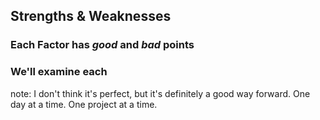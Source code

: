 ##  Strengths & Weaknesses

### Each Factor has *good* and *bad* points
### We'll examine each


note:
	I don't think it's perfect, but it's definitely
	a good way forward.  One day at a time.  One project at a time.
